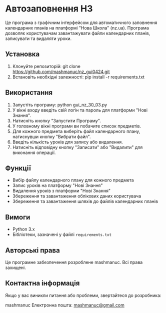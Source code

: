 # Автозаповнення НЗ

Це програма з графічним інтерфейсом для автоматичного заповнення календарних планів на платформі "Нова Школа" (nz.ua). Програма дозволяє користувачам завантажувати файли календарних планів, записувати та видаляти уроки.

## Установка

1. Клонуйте репозиторій:
   git clone https://github.com/mashmanuc/nz_gui0424.git
2. Встановіть необхідні залежності:
   pip install -r requirements.txt
## Використання

1. Запустіть програму:
     python gui_nz_30_03.py
2. У вікні входу введіть свій логін та пароль для платформи "Нові Знання".
3. Натисніть кнопку "Запустити Програму".
4. У головному вікні програми ви побачите список предметів.
5. Для кожного предмета виберіть файл календарного плану, натиснувши кнопку "Вибрати файл".
6. Введіть кількість уроків для запису або видалення.
7. Натисніть відповідну кнопку "Записати" або "Видалити" для виконання операції.

## Функції

- Вибір файлу календарного плану для кожного предмета
- Запис уроків на платформу "Нові Знання"
- Видалення уроків з платформи "Нові Знання"
- Збереження та завантаження облікових даних користувача
- Збереження та завантаження шляхів до файлів календарних планів

## Вимоги

- Python 3.x
- Бібліотеки, зазначені у файлі `requirements.txt`

## Авторські права

Це програмне забезпечення розроблене mashmanuc. Всі права захищені.

## Контактна інформація

Якщо у вас виникли питання або проблеми, звертайтеся до розробника:

mashmanuc
Електронна пошта: mashmanuc@gmail.com
